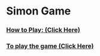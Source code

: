 <h1>Simon Game</h1>
<h3><a href="https://youtu.be/1Yqj76Q4jJ4" target="_blank">How to Play: (Click Here)</a></h3>

<h3><a href="Mussab2003.github.io/Simon-game" target="_blank">To play the game (Click Here)</a></h3>
